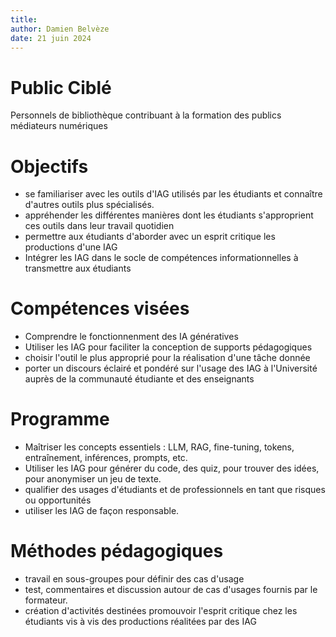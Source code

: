 ```yaml
---
title: 
author: Damien Belvèze
date: 21 juin 2024
---
```


# Public Ciblé

Personnels de bibliothèque contribuant à la formation des publics
médiateurs numériques 

# Objectifs 

- se familiariser avec les outils d'IAG utilisés par les étudiants et connaître d'autres outils plus spécialisés.
- appréhender les différentes manières dont les étudiants s'approprient ces outils dans leur travail quotidien
- permettre aux étudiants d'aborder avec un esprit critique les productions d'une IAG 
- Intégrer les IAG dans le socle de compétences informationnelles à transmettre aux étudiants

# Compétences visées 

- Comprendre le fonctionnenment des IA génératives 
- Utiliser les IAG pour faciliter la conception de supports pédagogiques
- choisir l'outil le plus approprié pour la réalisation d'une tâche donnée 
- porter un discours éclairé et pondéré sur l'usage des IAG à l'Université auprès de la communauté étudiante et des enseignants
  
# Programme

- Maîtriser les concepts essentiels : LLM, RAG, fine-tuning, tokens, entraînement, inférences, prompts, etc.
- Utiliser les IAG pour générer du code, des quiz, pour trouver des idées, pour anonymiser un jeu de texte.
- qualifier des usages d'étudiants et de professionnels en tant que risques ou opportunités
- utiliser les IAG de façon responsable. 

# Méthodes pédagogiques 

- travail en sous-groupes pour définir des cas d'usage
- test, commentaires et discussion autour de cas d'usages fournis par le formateur. 
- création d'activités destinées promouvoir l'esprit critique chez les étudiants vis à vis des productions réalitées par des IAG 



